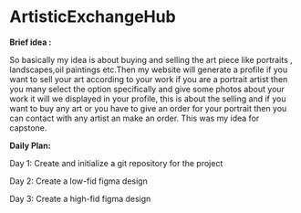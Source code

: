 # ArtisticExchangeHub


**Brief idea :**

So basically my idea is about buying and selling the art piece like portraits , landscapes,oil paintings etc.Then my website will generate a profile if you want to sell your art according to your work if you are a portrait artist then you many select the option specifically and give some photos about your work it will we displayed in your profile, this is about the selling and if you want to buy any art or you have to give an order for your portrait then  you can contact with any artist an make  an order. This was my idea for capstone.


**Daily Plan:**

Day 1: Create and initialize a git repository for the project

Day 2: Create a low-fid figma design

Day 3: Create a high-fid figma design


